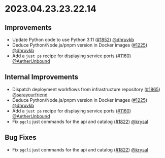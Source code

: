 # 2023.04.23.23.22.14

## Improvements

- Update Python code to use Python 3.11
  ([#1852](https://github.com/WordPress/openverse/pull/1852))
  [@dhruvkb](https://github.com/dhruvkb)
- Deduce Python/Node.js/pnpm version in Docker images
  ([#1225](https://github.com/WordPress/openverse/pull/1225))
  [@dhruvkb](https://github.com/dhruvkb)
- Add a `just ps` recipe for displaying service ports
  ([#1160](https://github.com/WordPress/openverse/pull/1160))
  [@AetherUnbound](https://github.com/AetherUnbound)

## Internal Improvements

- Dispatch deployment workflows from infrastructure repository
  ([#1865](https://github.com/WordPress/openverse/pull/1865))
  [@sarayourfriend](https://github.com/sarayourfriend)
- Deduce Python/Node.js/pnpm version in Docker images
  ([#1225](https://github.com/WordPress/openverse/pull/1225))
  [@dhruvkb](https://github.com/dhruvkb)
- Add a `just ps` recipe for displaying service ports
  ([#1160](https://github.com/WordPress/openverse/pull/1160))
  [@AetherUnbound](https://github.com/AetherUnbound)
- Fix `pgcli` just commands for the api and catalog
  ([#1822](https://github.com/WordPress/openverse/pull/1822))
  [@krysal](https://github.com/krysal)

## Bug Fixes

- Fix `pgcli` just commands for the api and catalog
  ([#1822](https://github.com/WordPress/openverse/pull/1822))
  [@krysal](https://github.com/krysal)
